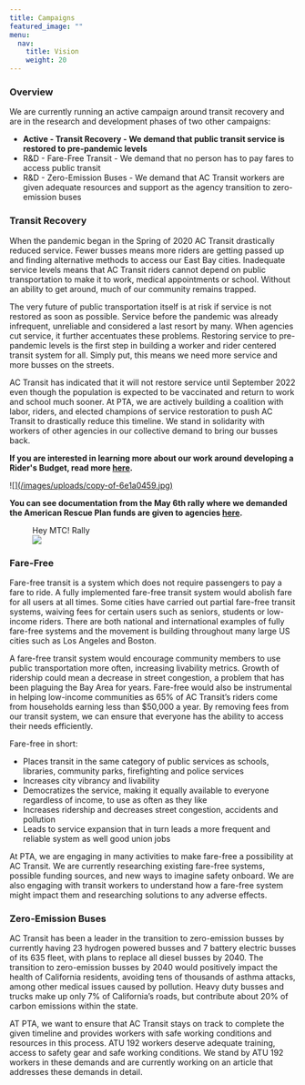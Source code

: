 ```yaml
---
title: Campaigns
featured_image: ""
menu:
  nav:
    title: Vision
    weight: 20
---
```

<!--StartFragment-->

### **Overview**

We are currently running an active campaign around transit recovery and are in the research and development phases of two other campaigns:

* **Active - Transit Recovery - We demand that public transit service is restored to pre-pandemic levels**
* R&D - Fare-Free Transit - We demand that no person has to pay fares to access public transit
* R&D - Zero-Emission Buses - We demand that AC Transit workers are given adequate resources and support as the agency transition to zero-emission buses 

### **Transit Recovery**

When the pandemic began in the Spring of 2020 AC Transit drastically reduced service. Fewer busses means more riders are getting passed up and finding alternative methods to access our East Bay cities. Inadequate service levels means that AC Transit riders cannot depend on public transportation to make it to work, medical appointments or school. Without an ability to get around, much of our community remains trapped. 

The very future of public transportation itself is at risk if service is not restored as soon as possible. Service before the pandemic was already infrequent, unreliable and considered a last resort by many. When agencies cut service, it further accentuates these problems. Restoring service to pre-pandemic levels is the first step in building a worker and rider centered transit system for all. Simply put, this means we need more service and more busses on the streets. 

AC Transit has indicated that it will not restore service until September 2022 even though the population is expected to be vaccinated and return to work and school much sooner. At PTA, we are actively building a coalition with labor, riders, and elected champions of service restoration to push AC Transit to drastically reduce this timeline. We stand in solidarity with workers of other agencies in our collective demand to bring our busses back. 

**If you are interested in learning more about our work around developing a Rider's Budget, read more [here](https://peoplestransit.org/c/a-riders-budget/).** 

![][(/images/uploads/copy-of-6e1a0459.jpg)](https://peoplestransit.org/c/hey-mtc-rally/)

**You can see documentation from the May 6th rally where we demanded the American Rescue Plan funds are given to agencies [here](https://peoplestransit.org/c/hey-mtc-rally/).**

<FIGURE>

<FIGCAPTION>Hey MTC! Rally</FIGCAPTION>
<IMG SRC="/images/uploads/copy-of-6e1a0459.jpg">

</FIGURE>

### **Fare-Free**

Fare-free transit is a system which does not require passengers to pay a fare to ride. A fully implemented fare-free transit system would abolish fare for all users at all times. Some cities have carried out partial fare-free transit systems, waiving fees for certain users such as seniors, students or low-income riders. There are both national and international examples of fully fare-free systems and the movement is building throughout many large US cities such as Los Angeles and Boston.

A fare-free transit system would encourage community members to use public transportation more often, increasing livability metrics. Growth of ridership could mean a decrease in street congestion, a problem that has been plaguing the Bay Area for years. Fare-free would also be instrumental in helping low-income communities as 65% of AC Transit’s riders come from households earning less than $50,000 a year. By removing fees from our transit system, we can ensure that everyone has the ability to access their needs efficiently.

Fare-free in short:

* Places transit in the same category of public services as schools, libraries, community parks, firefighting and police services
* Increases city vibrancy and livability
* Democratizes the service, making it equally available to everyone regardless of income, to use as often as they like
* Increases ridership and decreases street congestion, accidents and pollution
* Leads to service expansion that in turn leads a more frequent and reliable system as well good union jobs

At PTA, we are engaging in many activities to make fare-free a possibility at AC Transit. We are currently researching existing fare-free systems, possible funding sources, and new ways to imagine safety onboard. We are also engaging with transit workers to understand how a fare-free system might impact them and researching solutions to any adverse effects. 

### **Zero-Emission Buses**

AC Transit has been a leader in the transition to zero-emission busses by currently having 23 hydrogen powered busses and 7 battery electric busses of its 635 fleet, with plans to replace all diesel busses by 2040. The transition to zero-emission busses by 2040 would positively impact the health of California residents, avoiding tens of thousands of asthma attacks, among other medical issues caused by pollution. Heavy duty busses and trucks make up only 7% of California’s roads, but contribute about 20% of carbon emissions within the state.  

AT PTA, we want to ensure that AC Transit stays on track to complete the given timeline and provides workers with safe working conditions and resources in this process. ATU 192 workers deserve adequate training, access to safety gear and safe working conditions. We stand by ATU 192 workers in these demands and are currently working on an article that addresses these demands in detail.

<!--EndFragment-->